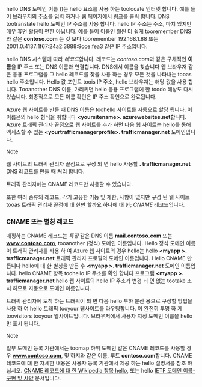 hello DNS 도메인 이름 ()는 hello 요소를 사용 하는 toolocate 인터넷 합니다. 예를 들어 브라우저의 주소를 입력 하거나 웹 페이지에서 링크를 클릭 합니다. DNS tootranslate hello 도메인 IP 주소를 사용 합니다. hello IP 주소는 주소, 마치 있지만 매우 휴먼 활용이 편한 아닙니다. 예를 들어 이름인 훨씬 더 쉽게 tooremember DNS와 같은 **contoso.com** 는 것 보다 tooremember 192.168.1.88 또는 2001:0:4137:1f67:24a2:3888:9cce:fea3 같은 IP 주소입니다.

hello DNS 시스템에 따라 *레코드*합니다. 레코드는 *contoso.com*과 같은 구체적인 **이름**을 IP 주소 또는 DNS 이름과 연결합니다. DNS에서 이름을 찾습니다 웹 브라우저 같은 응용 프로그램을 그 hello 레코드를 찾을 사용 하는 경우 모든 것을 나타내는 tooas hello 주소입니다. Hello 값 포인트 toois IP 주소, hello 브라우저는 해당 값을 사용 합니다. Tooanother DNS 이름, 가리키면 hello 응용 프로그램에 한 toodo 해상도 다시 있습니다. 최종적으로 모든 이름 확인은 IP 주소 확인으로 완료됩니다.

Azure 웹 사이트를 만들 때 DNS 이름은 toohello 사이트를 자동으로 할당 됩니다. 이 이름은의 hello 형식을 취합니다  **&lt;yoursitename&gt;. azurewebsites.net**합니다. Azure 트래픽 관리자 끝점으로 웹 사이트를 추가 하면 다음 웹 사이트는 hello를 통해 액세스할 수 있는  **&lt;yourtrafficmanagerprofile&gt;. trafficmanager.net** 도메인입니다.

> [!NOTE]
> 웹 사이트의 트래픽 관리자 끝점으로 구성 되 면 hello 사용할 **. trafficmanager.net** DNS 레코드를 만들 때 처리 합니다.
> 
> 트래픽 관리자에는 CNAME 레코드만 사용할 수 있습니다.
> 
> 

또한 여러 종류의 레코드, 각기 고유한 기능 및 제한, 사항이 없지만 구성 된 웹 사이트 tooas 트래픽 관리자 끝점에 대 한만 할까요 하나에 대 한; *CNAME* 레코드입니다.

### <a name="cname-or-alias-record"></a>CNAME 또는 별칭 레코드
매핑하는 CNAME 레코드는 *특정* 같은 DNS 이름 **mail.contoso.com** 또는 **www.contoso.com**, tooanother (정식) 도메인 이름입니다. Hello 정식 도메인 이름이 트래픽 관리자를 사용 하 여 Azure 웹 사이트의 경우 hello는 hello  **&lt;myapp >. trafficmanager.net** 트래픽 관리자 프로필의 도메인 이름입니다. Hello CNAME 만듭니다 hello에 대 한 별칭을 만든 후  **&lt;myapp >. trafficmanager.net** 도메인 이름입니다. hello CNAME 항목 toohello IP 주소를 확인 합니다 프로그램  **&lt;myapp >. trafficmanager.net** hello 웹 사이트의 hello IP 주소가 변경 되 면 없는 tootake 조치 하므로 자동으로 도메인 이름입니다.

트래픽 관리자에 도착 하는 트래픽이 되 면 다음 hello 부하 분산 용으로 구성할 방법을 사용 하 여 hello 트래픽 tooyour 웹사이트를 라우팅합니다. 이 완전히 투명 하 게 toovisitors tooyour 웹사이트입니다. 브라우저에서 사용자 지정 도메인 이름을 hello만 표시 됩니다.

> [!NOTE]
> 일부 도메인 등록 기관에서는 toomap 하위 도메인 같은 CNAME 레코드를 사용할 경우 **www.contoso.com**, 및 하지와 같은 이름, 루트 **contoso.com**합니다. CNAME 레코드에 대 한 자세한 내용은 사용자 등록 기관에서 제공 하는 hello 설명서를 참조 하십시오. <a href="http://en.wikipedia.org/wiki/CNAME_record">CNAME 레코드에 대 한 Wikipedia 항목 hello</a>, 또는 hello <a href="http://tools.ietf.org/html/rfc1035">IETF 도메인 이름-구현 및 사양</a> 문서입니다.
> 
> 

